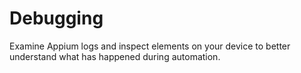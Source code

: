 ﻿# Debugging

Examine Appium logs and inspect elements on your device to better understand what has happened during automation.
